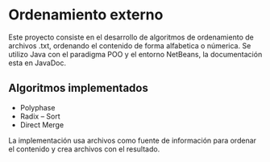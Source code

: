 <h1>Ordenamiento externo</h1>
Este proyecto consiste en el desarrollo de algoritmos de ordenamiento de archivos .txt, ordenando el contenido de forma alfabetica o númerica. Se utilizo Java con el paradigma POO y el entorno NetBeans, la documentación esta en JavaDoc. 

<h2>Algoritmos implementados</h2>
<ul>
    <li> Polyphase
    <li> Radix – Sort
    <li> Direct Merge
</ul>

La implementación usa archivos como fuente de información para ordenar el contenido y crea archivos con el resultado.